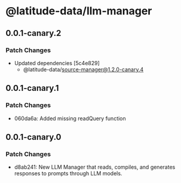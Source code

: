 # @latitude-data/llm-manager

## 0.0.1-canary.2

### Patch Changes

- Updated dependencies [5c4e829]
  - @latitude-data/source-manager@1.2.0-canary.4

## 0.0.1-canary.1

### Patch Changes

- 060da6a: Added missing readQuery function

## 0.0.1-canary.0

### Patch Changes

- d8ab241: New LLM Manager that reads, compiles, and generates responses to prompts through LLM models.
